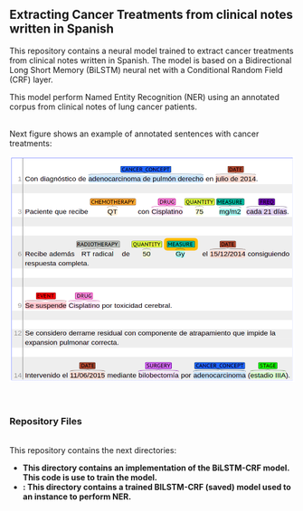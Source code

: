 <h2> Extracting Cancer Treatments from clinical notes written in Spanish</h2>
This repository contains a neural model trained to extract cancer treatments from clinical notes written in Spanish. The model is based on a Bidirectional Long Short Memory (BiLSTM) neural net with a Conditional Random Field (CRF) layer. <br>

This model perform Named Entity Recognition (NER) using an annotated corpus from clinical notes of lung cancer patients. <br> <br>

Next figure shows an example of  annotated sentences with cancer treatments:
<center> <img src="img/treatments.png" width="700" height="400"> </center>
<br> <br>

<H3>Repository Files</H3>
<br>
This repository contains the next directories:

<ul>
    <li><strong><BILSTM:</strong> This directory contains an implementation of the  BiLSTM-CRF model. This code is use to train the model.</li> 
    <li><strong><Trained>:</strong> This directory contains a trained BILSTM-CRF (saved) model used to an instance to perform NER. </li>    
         
  </ul>
